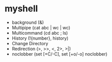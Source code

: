 # myshell

* background (&)
* Multipipe (cat abc | wc | wc)
* Multicommand (cd abc ; ls)
* History (!{number}, history)
* Change Directory
* Redirection (>, >>, <, 2>, >|)
* noclobber (set [+C/-C], set [+o/-o] noclobber)
